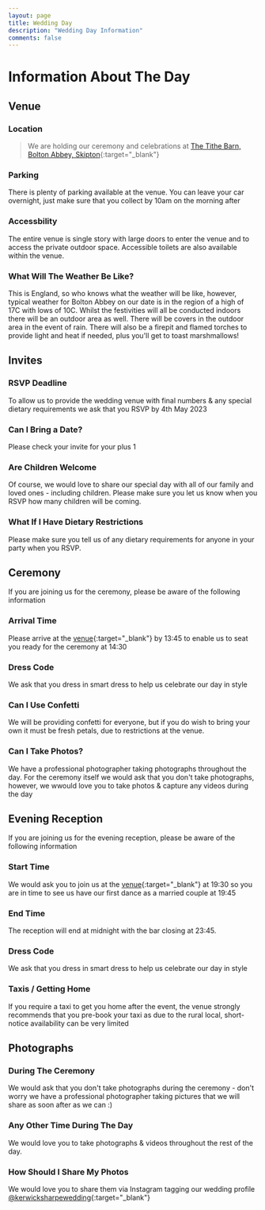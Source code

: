 ```yaml
---
layout: page
title: Wedding Day
description: "Wedding Day Information"
comments: false
---
```


# Information About The Day
## Venue
### Location
> We are holding our ceremony and celebrations at [The Tithe Barn, Bolton Abbey, Skipton](https://goo.gl/maps/o2JV3WjBB7E37bH1A){:target="_blank"}
### Parking
There is plenty of parking available at the venue. You can leave your car overnight, just make sure that you collect by 10am on the morning after
### Accessbility
The entire venue is single story with large doors to enter the venue and to access the private outdoor space. Accessible toilets are also available within the venue.
### What Will The Weather Be Like?
This is England, so who knows what the weather will be like, however, typical weather for Bolton Abbey on our date is in the region of a high of 17C with lows of 10C.
Whilst the festivities will all be conducted indoors there will be an outdoor area as well. There will be covers in the outdoor area in the event of rain. There will also be a firepit and flamed torches to provide light and heat if needed, plus you'll get to toast marshmallows!

## Invites
### RSVP Deadline
To allow us to provide the wedding venue with final numbers & any special dietary requirements we ask that you RSVP by 4th May 2023
### Can I Bring a Date?
Please check your invite for your plus 1
### Are Children Welcome
Of course, we would love to share our special day with all of our family and loved ones - including children. Please make sure you let us know when you RSVP how many children will be coming.
### What If I Have Dietary Restrictions
Please make sure you tell us of any dietary requirements for anyone in your party when you RSVP.

## Ceremony
If you are joining us for the ceremony, please be aware of the following information
### Arrival Time
Please arrive at the [venue](https://goo.gl/maps/o2JV3WjBB7E37bH1A){:target="_blank"} by 13:45 to enable us to seat you ready for the ceremony at 14:30
### Dress Code
We ask that you dress in smart dress to help us celebrate our day in style 
### Can I Use Confetti
We will be providing confetti for everyone, but if you do wish to bring your own it must be fresh petals, due to restrictions at the venue.
### Can I Take Photos?
We have a professional photographer taking photographs throughout the day. For the ceremony itself we would ask that you don't take photographs, however, we wwould love you to take photos & capture any videos during the day

## Evening Reception
If you are joining us for the evening reception, please be aware of the following information
### Start Time
We would ask you to join us at the [venue](https://goo.gl/maps/o2JV3WjBB7E37bH1A){:target="_blank"} at 19:30 so you are in time to see us have our first dance as a married couple at 19:45
### End Time
The reception will end at midnight with the bar closing at 23:45.
### Dress Code
We ask that you dress in smart dress to help us celebrate our day in style
### Taxis / Getting Home
If you require a taxi to get you home after the event, the venue strongly recommends that you pre-book your taxi as due to the rural local, short-notice availability can be very limited 

## Photographs
### During The Ceremony
We would ask that you don't take photographs during the ceremony - don't worry we have a professional photographer taking pictures that we will share as soon after as we can :)
### Any Other Time During The Day
We would love you to take photographs & videos throughout the rest of the day. 
### How Should I Share My Photos
We would love you to share them via Instagram tagging our wedding profile [@kerwicksharpewedding](http://instagram.com/kerwicksharpewedding){:target="_blank"}

